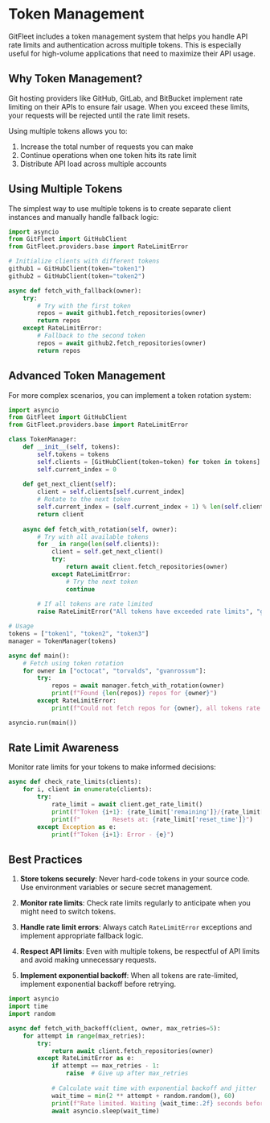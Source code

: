# Token Management

GitFleet includes a token management system that helps you handle API rate limits and authentication across multiple tokens. This is especially useful for high-volume applications that need to maximize their API usage.

## Why Token Management?

Git hosting providers like GitHub, GitLab, and BitBucket implement rate limiting on their APIs to ensure fair usage. When you exceed these limits, your requests will be rejected until the rate limit resets.

Using multiple tokens allows you to:

1. Increase the total number of requests you can make
2. Continue operations when one token hits its rate limit
3. Distribute API load across multiple accounts

## Using Multiple Tokens

The simplest way to use multiple tokens is to create separate client instances and manually handle fallback logic:

```python
import asyncio
from GitFleet import GitHubClient
from GitFleet.providers.base import RateLimitError

# Initialize clients with different tokens
github1 = GitHubClient(token="token1")
github2 = GitHubClient(token="token2")

async def fetch_with_fallback(owner):
    try:
        # Try with the first token
        repos = await github1.fetch_repositories(owner)
        return repos
    except RateLimitError:
        # Fallback to the second token
        repos = await github2.fetch_repositories(owner)
        return repos
```

## Advanced Token Management

For more complex scenarios, you can implement a token rotation system:

```python
import asyncio
from GitFleet import GitHubClient
from GitFleet.providers.base import RateLimitError

class TokenManager:
    def __init__(self, tokens):
        self.tokens = tokens
        self.clients = [GitHubClient(token=token) for token in tokens]
        self.current_index = 0
        
    def get_next_client(self):
        client = self.clients[self.current_index]
        # Rotate to the next token
        self.current_index = (self.current_index + 1) % len(self.clients)
        return client
    
    async def fetch_with_rotation(self, owner):
        # Try with all available tokens
        for _ in range(len(self.clients)):
            client = self.get_next_client()
            try:
                return await client.fetch_repositories(owner)
            except RateLimitError:
                # Try the next token
                continue
        
        # If all tokens are rate limited
        raise RateLimitError("All tokens have exceeded rate limits", "github", 0)

# Usage
tokens = ["token1", "token2", "token3"]
manager = TokenManager(tokens)

async def main():
    # Fetch using token rotation
    for owner in ["octocat", "torvalds", "gvanrossum"]:
        try:
            repos = await manager.fetch_with_rotation(owner)
            print(f"Found {len(repos)} repos for {owner}")
        except RateLimitError:
            print(f"Could not fetch repos for {owner}, all tokens rate limited")

asyncio.run(main())
```

## Rate Limit Awareness

Monitor rate limits for your tokens to make informed decisions:

```python
async def check_rate_limits(clients):
    for i, client in enumerate(clients):
        try:
            rate_limit = await client.get_rate_limit()
            print(f"Token {i+1}: {rate_limit['remaining']}/{rate_limit['limit']} remaining")
            print(f"         Resets at: {rate_limit['reset_time']}")
        except Exception as e:
            print(f"Token {i+1}: Error - {e}")
```

## Best Practices

1. **Store tokens securely**: Never hard-code tokens in your source code. Use environment variables or secure secret management.

2. **Monitor rate limits**: Check rate limits regularly to anticipate when you might need to switch tokens.

3. **Handle rate limit errors**: Always catch `RateLimitError` exceptions and implement appropriate fallback logic.

4. **Respect API limits**: Even with multiple tokens, be respectful of API limits and avoid making unnecessary requests.

5. **Implement exponential backoff**: When all tokens are rate-limited, implement exponential backoff before retrying.

```python
import asyncio
import time
import random

async def fetch_with_backoff(client, owner, max_retries=5):
    for attempt in range(max_retries):
        try:
            return await client.fetch_repositories(owner)
        except RateLimitError as e:
            if attempt == max_retries - 1:
                raise  # Give up after max_retries
            
            # Calculate wait time with exponential backoff and jitter
            wait_time = min(2 ** attempt + random.random(), 60)
            print(f"Rate limited. Waiting {wait_time:.2f} seconds before retry...")
            await asyncio.sleep(wait_time)
```